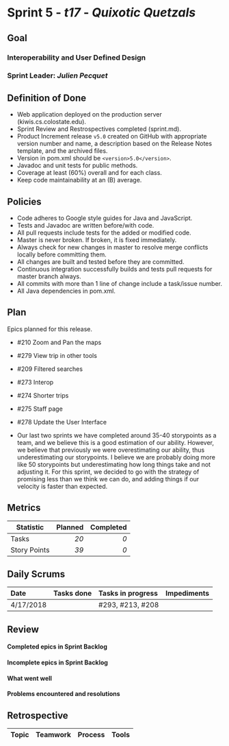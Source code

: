 # Sprint 5 - *t17* - *Quixotic Quetzals*

## Goal

### Interoperability and User Defined Design
### Sprint Leader: *Julien Pecquet*

## Definition of Done

* Web application deployed on the production server (kiwis.cs.colostate.edu).
* Sprint Review and Restrospectives completed (sprint.md).
* Product Increment release `v5.0` created on GitHub with appropriate version number and name, a description based on the Release Notes template, and the archived files.
* Version in pom.xml should be `<version>5.0</version>`.
* Javadoc and unit tests for public methods.
* Coverage at least (60%) overall and for each class.
* Keep code maintainability at an (B) average.

## Policies

* Code adheres to Google style guides for Java and JavaScript.
* Tests and Javadoc are written before/with code.  
* All pull requests include tests for the added or modified code.
* Master is never broken.  If broken, it is fixed immediately.
* Always check for new changes in master to resolve merge conflicts locally before committing them.
* All changes are built and tested before they are committed.
* Continuous integration successfully builds and tests pull requests for master branch always.
* All commits with more than 1 line of change include a task/issue number.
* All Java dependencies in pom.xml.

## Plan

Epics planned for this release.

* #210 Zoom and Pan the maps
* #279 View trip in other tools
* #209 Filtered searches
* #273 Interop
* #274 Shorter trips
* #275 Staff page
* #278 Update the User Interface

* Our last two sprints we have completed around 35-40 storypoints as a team, and we believe this is a good estimation of our ability. However, we believe that previously we were overestimating our ability, thus underestimating our storypoints. I believe we are probably doing more like 50 storypoints but underestimating how long things take and not adjusting it. For this sprint, we decided to go with the strategy of promising less than we think we can do, and adding things if our velocity is faster than expected.

## Metrics

Statistic | Planned | Completed
--- | ---: | ---:
Tasks |  *20*   | *0*
Story Points |  *39*  | *0*

## Daily Scrums

Date | Tasks done  | Tasks in progress | Impediments
:--- | :--- | :--- | :---
4/17/2018 | | #293, #213, #208 | 
 
## Review

#### Completed epics in Sprint Backlog 

#### Incomplete epics in Sprint Backlog 

#### What went well

#### Problems encountered and resolutions

## Retrospective

Topic | Teamwork | Process | Tools
:--- | :--- | :--- | :---
